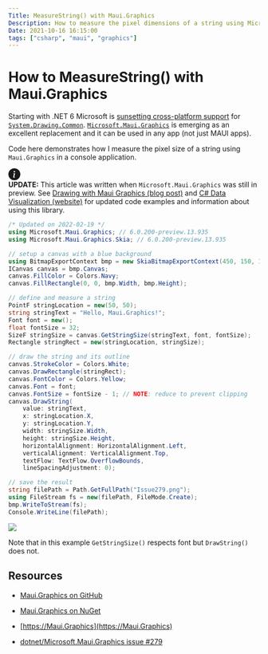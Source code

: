 ```yaml
---
Title: MeasureString() with Maui.Graphics
Description: How to measure the pixel dimensions of a string using Microsoft.Maui.Graphics
Date: 2021-10-16 16:15:00
tags: ["csharp", "maui", "graphics"]
---
```


# How to MeasureString() with Maui.Graphics

Starting with .NET 6 Microsoft is [sunsetting cross-platform support](https://github.com/dotnet/designs/blob/main/accepted/2021/system-drawing-win-only/system-drawing-win-only.md) for [`System.Drawing.Common`](https://www.nuget.org/packages/System.Drawing.Common/). [`Microsoft.Maui.Graphics`](https://github.com/dotnet/Microsoft.Maui.Graphics) is emerging as an excellent replacement and it can be used in any app (not just MAUI apps).

Code here demonstrates how I measure the pixel size of a string using `Maui.Graphics` in a console application.


<svg xmlns="http://www.w3.org/2000/svg" style="display: none;">
  <symbol id="check-circle-fill" fill="currentColor" viewBox="0 0 16 16">
    <path d="M16 8A8 8 0 1 1 0 8a8 8 0 0 1 16 0zm-3.97-3.03a.75.75 0 0 0-1.08.022L7.477 9.417 5.384 7.323a.75.75 0 0 0-1.06 1.06L6.97 11.03a.75.75 0 0 0 1.079-.02l3.992-4.99a.75.75 0 0 0-.01-1.05z"/>
  </symbol>
  <symbol id="info-fill" fill="currentColor" viewBox="0 0 16 16">
    <path d="M8 16A8 8 0 1 0 8 0a8 8 0 0 0 0 16zm.93-9.412-1 4.705c-.07.34.029.533.304.533.194 0 .487-.07.686-.246l-.088.416c-.287.346-.92.598-1.465.598-.703 0-1.002-.422-.808-1.319l.738-3.468c.064-.293.006-.399-.287-.47l-.451-.081.082-.381 2.29-.287zM8 5.5a1 1 0 1 1 0-2 1 1 0 0 1 0 2z"/>
  </symbol>
  <symbol id="exclamation-triangle-fill" fill="currentColor" viewBox="0 0 16 16">
    <path d="M8.982 1.566a1.13 1.13 0 0 0-1.96 0L.165 13.233c-.457.778.091 1.767.98 1.767h13.713c.889 0 1.438-.99.98-1.767L8.982 1.566zM8 5c.535 0 .954.462.9.995l-.35 3.507a.552.552 0 0 1-1.1 0L7.1 5.995A.905.905 0 0 1 8 5zm.002 6a1 1 0 1 1 0 2 1 1 0 0 1 0-2z"/>
  </symbol>
</svg>

<div class="alert alert-primary d-flex align-items-center" role="alert">
  <svg class="bi flex-shrink-0 me-2" width="24" height="24" role="img" aria-label="Info:"><use xlink:href="#info-fill"/></svg>
  <div>
    <strong>UPDATE:</strong> This article was written when <code>Microsoft.Maui.Graphics</code> was still in preview. See <a href="https://swharden.com/blog/2022-05-25-maui-graphics/" class="fw-bold">Drawing with Maui Graphics (blog post)</a> and <a href="https://swharden.com/csdv/" class="fw-bold">C# Data Visualization (website)</a> for updated code examples and information about using this library.
  </div>
</div>

```cs
/* Updated on 2022-02-19 */
using Microsoft.Maui.Graphics; // 6.0.200-preview.13.935
using Microsoft.Maui.Graphics.Skia; // 6.0.200-preview.13.935

// setup a canvas with a blue background
using BitmapExportContext bmp = new SkiaBitmapExportContext(450, 150, 1.0f);
ICanvas canvas = bmp.Canvas;
canvas.FillColor = Colors.Navy;
canvas.FillRectangle(0, 0, bmp.Width, bmp.Height);

// define and measure a string
PointF stringLocation = new(50, 50);
string stringText = "Hello, Maui.Graphics!";
Font font = new();
float fontSize = 32;
SizeF stringSize = canvas.GetStringSize(stringText, font, fontSize);
Rectangle stringRect = new(stringLocation, stringSize);

// draw the string and its outline
canvas.StrokeColor = Colors.White;
canvas.DrawRectangle(stringRect);
canvas.FontColor = Colors.Yellow;
canvas.Font = font;
canvas.FontSize = fontSize - 1; // NOTE: reduce to prevent clipping
canvas.DrawString(
    value: stringText,
    x: stringLocation.X,
    y: stringLocation.Y,
    width: stringSize.Width,
    height: stringSize.Height,
    horizontalAlignment: HorizontalAlignment.Left,
    verticalAlignment: VerticalAlignment.Top,
    textFlow: TextFlow.OverflowBounds,
    lineSpacingAdjustment: 0);

// save the result
string filePath = Path.GetFullPath("Issue279.png");
using FileStream fs = new(filePath, FileMode.Create);
bmp.WriteToStream(fs);
Console.WriteLine(filePath);
```

<div class="text-center">

![](2022-02-19-maui-graphics-measure-string.png)

</div>

Note that in this example `GetStringSize()` respects font but `DrawString()` does not.

## Resources

* [Maui.Graphics on GitHub](https://github.com/dotnet/Microsoft.Maui.Graphics)

* [Maui.Graphics on NuGet](https://www.nuget.org/packages?q=Maui.Graphics)

* [https://Maui.Graphics](https://Maui.Graphics)

* [dotnet/Microsoft.Maui.Graphics issue #279](https://github.com/dotnet/Microsoft.Maui.Graphics/issues/279)